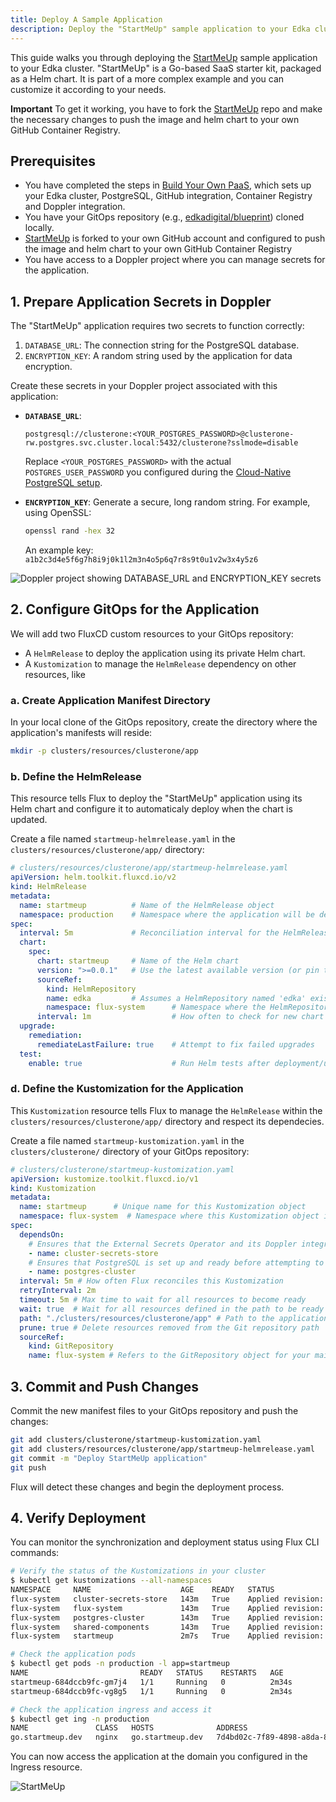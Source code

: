 ```yaml
---
title: Deploy A Sample Application
description: Deploy the "StartMeUp" sample application to your Edka cluster.
---
```

This guide walks you through deploying the [StartMeUp](https://github.com/edkadigital/startmeup) sample application to your Edka cluster. "StartMeUp" is a Go-based SaaS starter kit, packaged as a Helm chart. It is part of a more complex example and you can customize it according to your needs.

**Important**
To get it working, you have to fork the [StartMeUp](https://github.com/edkadigital/startmeup) repo and make the necessary changes to push the image and helm chart to your own GitHub Container Registry.

## Prerequisites

*   You have completed the steps in [Build Your Own PaaS](/get-started/build-your-own-paas/), which sets up your Edka cluster, PostgreSQL, GitHub integration, Container Registry and Doppler integration.
*   You have your GitOps repository (e.g., [edkadigital/blueprint](https://github.com/edkadigital/blueprint)) cloned locally.
*   [StartMeUp](https://github.com/edkadigital/startmeup) is forked to your own GitHub account and configured to push the image and helm chart to your own GitHub Container Registry
*   You have access to a Doppler project where you can manage secrets for the application.

## 1. Prepare Application Secrets in Doppler

The "StartMeUp" application requires two secrets to function correctly:

1.  `DATABASE_URL`: The connection string for the PostgreSQL database.
2.  `ENCRYPTION_KEY`: A random string used by the application for data encryption.

Create these secrets in your Doppler project associated with this application:

*   **`DATABASE_URL`**:
    ```
    postgresql://clusterone:<YOUR_POSTGRES_PASSWORD>@clusterone-rw.postgres.svc.cluster.local:5432/clusterone?sslmode=disable
    ```
    Replace `<YOUR_POSTGRES_PASSWORD>` with the actual `POSTGRES_USER_PASSWORD` you configured during the [Cloud-Native PostgreSQL setup](/get-started/build-your-own-paas/#cloud-native-postgres).

*   **`ENCRYPTION_KEY`**:
    Generate a secure, long random string. For example, using OpenSSL:
    ```bash
    openssl rand -hex 32
    ```
    An example key: `a1b2c3d4e5f6g7h8i9j0k1l2m3n4o5p6q7r8s9t0u1v2w3x4y5z6`

![Doppler project showing DATABASE_URL and ENCRYPTION_KEY secrets](https://assets.edka.io/ek_doppler_app.webp)

## 2. Configure GitOps for the Application

We will add two FluxCD custom resources to your GitOps repository:
*   A `HelmRelease` to deploy the application using its private Helm chart.
*   A `Kustomization` to manage the `HelmRelease` dependency on other resources, like 

### a. Create Application Manifest Directory

In your local clone of the GitOps repository, create the directory where the application's manifests will reside:

```bash
mkdir -p clusters/resources/clusterone/app
```

### b. Define the HelmRelease

This resource tells Flux to deploy the "StartMeUp" application using its Helm chart and configure it to automaticaly deploy when the chart is updated.

Create a file named `startmeup-helmrelease.yaml` in the `clusters/resources/clusterone/app/` directory:

```yaml
# clusters/resources/clusterone/app/startmeup-helmrelease.yaml
apiVersion: helm.toolkit.fluxcd.io/v2
kind: HelmRelease
metadata:
  name: startmeup          # Name of the HelmRelease object
  namespace: production    # Namespace where the application will be deployed
spec:
  interval: 5m             # Reconciliation interval for the HelmRelease
  chart:
    spec:
      chart: startmeup     # Name of the Helm chart
      version: ">=0.0.1"   # Use the latest available version (or pin to a specific one)
      sourceRef:
        kind: HelmRepository
        name: edka         # Assumes a HelmRepository named 'edka' exists
        namespace: flux-system      # Namespace where the HelmRepository is located
      interval: 1m                  # How often to check for new chart versions
  upgrade:
    remediation:
      remediateLastFailure: true    # Attempt to fix failed upgrades
  test:
    enable: true                    # Run Helm tests after deployment/upgrade
```
### d. Define the Kustomization for the Application

This `Kustomization` resource tells Flux to manage the `HelmRelease` within the `clusters/resources/clusterone/app/` directory and respect its dependecies.

Create a file named `startmeup-kustomization.yaml` in the `clusters/clusterone/` directory of your GitOps repository:

```yaml
# clusters/clusterone/startmeup-kustomization.yaml
apiVersion: kustomize.toolkit.fluxcd.io/v1
kind: Kustomization
metadata:
  name: startmeup      # Unique name for this Kustomization object
  namespace: flux-system  # Namespace where this Kustomization object itself resides
spec:
  dependsOn:
    # Ensures that the External Secrets Operator and its Doppler integration are ready
    - name: cluster-secrets-store
    # Ensures that PostgreSQL is set up and ready before attempting to deploy the app
    - name: postgres-cluster
  interval: 5m # How often Flux reconciles this Kustomization
  retryInterval: 2m
  timeout: 5m # Max time to wait for all resources to become ready
  wait: true  # Wait for all resources defined in the path to be ready
  path: "./clusters/resources/clusterone/app" # Path to the application's manifests
  prune: true # Delete resources removed from the Git repository path
  sourceRef:
    kind: GitRepository
    name: flux-system # Refers to the GitRepository object for your main GitOps repo
```

## 3. Commit and Push Changes

Commit the new manifest files to your GitOps repository and push the changes:

```bash
git add clusters/clusterone/startmeup-kustomization.yaml
git add clusters/resources/clusterone/app/startmeup-helmrelease.yaml
git commit -m "Deploy StartMeUp application"
git push
```

Flux will detect these changes and begin the deployment process.

## 4. Verify Deployment

You can monitor the synchronization and deployment status using Flux CLI commands:

```bash
# Verify the status of the Kustomizations in your cluster
$ kubectl get kustomizations --all-namespaces
NAMESPACE     NAME                    AGE    READY   STATUS
flux-system   cluster-secrets-store   143m   True    Applied revision: refs/heads/main@sha1:9b7f9549a89e559efc4e98c743e8703cb52d47d4
flux-system   flux-system             143m   True    Applied revision: refs/heads/main@sha1:9b7f9549a89e559efc4e98c743e8703cb52d47d4
flux-system   postgres-cluster        143m   True    Applied revision: refs/heads/main@sha1:9b7f9549a89e559efc4e98c743e8703cb52d47d4
flux-system   shared-components       143m   True    Applied revision: refs/heads/main@sha1:9b7f9549a89e559efc4e98c743e8703cb52d47d4
flux-system   startmeup               2m7s   True    Applied revision: refs/heads/main@sha1:9b7f9549a89e559efc4e98c743e8703cb52d47d4
```

```bash
# Check the application pods
$ kubectl get pods -n production -l app=startmeup
NAME                         READY   STATUS    RESTARTS   AGE
startmeup-684dccb9fc-gm7j4   1/1     Running   0          2m34s
startmeup-684dccb9fc-vg8g5   1/1     Running   0          2m34s
```

```bash
# Check the application ingress and access it
$ kubectl get ing -n production
NAME               CLASS   HOSTS              ADDRESS                                                        PORTS     AGE
go.startmeup.dev   nginx   go.startmeup.dev   7d4bd02c-7f89-4898-a8da-8f6e69fc525d.fsn1.customers.edka.net   80, 443   4m13s
```

You can now access the application at the domain you configured in the Ingress resource. 

![StartMeUp](https://assets.edka.io/ek_startmeup.webp)